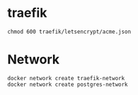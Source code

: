 # traefik
```
chmod 600 traefik/letsencrypt/acme.json
```
# Network
```
docker network create traefik-network
docker network create postgres-network
```